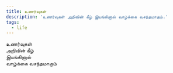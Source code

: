 ```yaml
---
title: உணர்வுகள்
description: 'உணர்வுகள் அறிவின் கீழ் இயங்கினால் வாழ்க்கை வசந்தமாகும்.'
tags:
  - life
---
```


உணர்வுகள்  
அறிவின் கீழ்  
இயங்கினால்  
வாழ்க்கை வசந்தமாகும்
